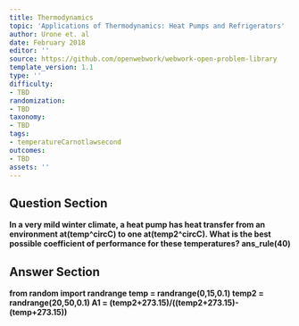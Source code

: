 ```yaml
---
title: Thermodynamics
topic: 'Applications of Thermodynamics: Heat Pumps and Refrigerators'
author: Urone et. al
date: February 2018
editor: ''
source: https://github.com/openwebwork/webwork-open-problem-library
template_version: 1.1
type: ''
difficulty:
- TBD
randomization:
- TBD
taxonomy:
- TBD
tags:
- temperatureCarnotlawsecond
outcomes:
- TBD
assets: ''
---
```


## Question Section 

<b>
In a very mild winter climate, a heat pump has heat transfer from an environment at(temp^circC) to one at(temp2^circC). What is the best possible coefficient of performance for these temperatures?
ans_rule(40)



## Answer Section

from random import randrange
temp = randrange(0,15,0.1)
temp2 = randrange(20,50,0.1)
A1 = (temp2+273.15)/((temp2+273.15)-(temp+273.15))